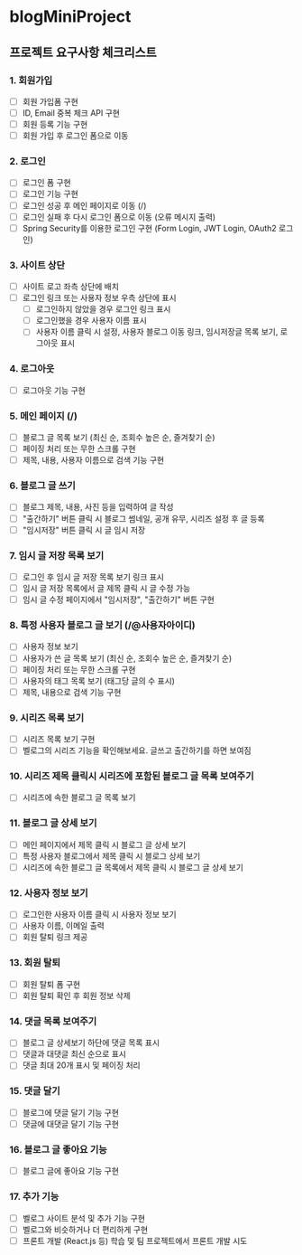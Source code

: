 # blogMiniProject
## 프로젝트 요구사항 체크리스트

### 1. 회원가입
- [ ] 회원 가입폼 구현
- [ ] ID, Email 중복 체크 API 구현
- [ ] 회원 등록 기능 구현
- [ ] 회원 가입 후 로그인 폼으로 이동

### 2. 로그인
- [ ] 로그인 폼 구현
- [ ] 로그인 기능 구현
- [ ] 로그인 성공 후 메인 페이지로 이동 (/)
- [ ] 로그인 실패 후 다시 로그인 폼으로 이동 (오류 메시지 출력)
- [ ] Spring Security를 이용한 로그인 구현 (Form Login, JWT Login, OAuth2 로그인)

### 3. 사이트 상단
- [ ] 사이트 로고 좌측 상단에 배치
- [ ] 로그인 링크 또는 사용자 정보 우측 상단에 표시
    - [ ] 로그인하지 않았을 경우 로그인 링크 표시
    - [ ] 로그인했을 경우 사용자 이름 표시
    - [ ] 사용자 이름 클릭 시 설정, 사용자 블로그 이동 링크, 임시저장글 목록 보기, 로그아웃 표시

### 4. 로그아웃
- [ ] 로그아웃 기능 구현

### 5. 메인 페이지 (/)
- [ ] 블로그 글 목록 보기 (최신 순, 조회수 높은 순, 즐겨찾기 순)
- [ ] 페이징 처리 또는 무한 스크롤 구현
- [ ] 제목, 내용, 사용자 이름으로 검색 기능 구현

### 6. 블로그 글 쓰기
- [ ] 블로그 제목, 내용, 사진 등을 입력하여 글 작성
- [ ] "출간하기" 버튼 클릭 시 블로그 썸네일, 공개 유무, 시리즈 설정 후 글 등록
- [ ] "임시저장" 버튼 클릭 시 글 임시 저장

### 7. 임시 글 저장 목록 보기
- [ ] 로그인 후 임시 글 저장 목록 보기 링크 표시
- [ ] 임시 글 저장 목록에서 글 제목 클릭 시 글 수정 가능
- [ ] 임시 글 수정 페이지에서 "임시저장", "출간하기" 버튼 구현

### 8. 특정 사용자 블로그 글 보기 (/@사용자아이디)
- [ ] 사용자 정보 보기
- [ ] 사용자가 쓴 글 목록 보기 (최신 순, 조회수 높은 순, 즐겨찾기 순)
- [ ] 페이징 처리 또는 무한 스크롤 구현
- [ ] 사용자의 태그 목록 보기 (태그당 글의 수 표시)
- [ ] 제목, 내용으로 검색 기능 구현

### 9. 시리즈 목록 보기
- [ ] 시리즈 목록 보기 구현
- [ ] 벨로그의 시리즈 기능을 확인해보세요. 글쓰고 출간하기를 하면 보여짐

### 10. 시리즈 제목 클릭시 시리즈에 포함된 블로그 글 목록 보여주기
- [ ] 시리즈에 속한 블로그 글 목록 보기

### 11. 블로그 글 상세 보기
- [ ] 메인 페이지에서 제목 클릭 시 블로그 글 상세 보기
- [ ] 특정 사용자 블로그에서 제목 클릭 시 블로그 상세 보기
- [ ] 시리즈에 속한 블로그 글 목록에서 제목 클릭 시 블로그 글 상세 보기

### 12. 사용자 정보 보기
- [ ] 로그인한 사용자 이름 클릭 시 사용자 정보 보기
- [ ] 사용자 이름, 이메일 출력
- [ ] 회원 탈퇴 링크 제공

### 13. 회원 탈퇴
- [ ] 회원 탈퇴 폼 구현
- [ ] 회원 탈퇴 확인 후 회원 정보 삭제

### 14. 댓글 목록 보여주기
- [ ] 블로그 글 상세보기 하단에 댓글 목록 표시
- [ ] 댓글과 대댓글 최신 순으로 표시
- [ ] 댓글 최대 20개 표시 및 페이징 처리

### 15. 댓글 달기
- [ ] 블로그에 댓글 달기 기능 구현
- [ ] 댓글에 대댓글 달기 기능 구현

### 16. 블로그 글 좋아요 기능
- [ ] 블로그 글에 좋아요 기능 구현

### 17. 추가 기능
- [ ] 벨로그 사이트 분석 및 추가 기능 구현
- [ ] 벨로그와 비슷하거나 더 편리하게 구현
- [ ] 프론트 개발 (React.js 등) 학습 및 팀 프로젝트에서 프론트 개발 시도
